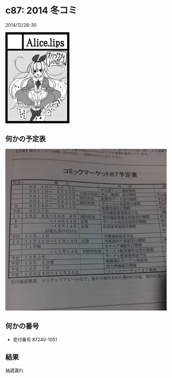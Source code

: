# c87: 2014 冬コミ

2014/12/28-30

![](./cut/min.png)

## 何かの予定表

![](./img/cal.jpg)

## 何かの番号

- 受付番号 87240-1051

## 結果

抽選漏れ

